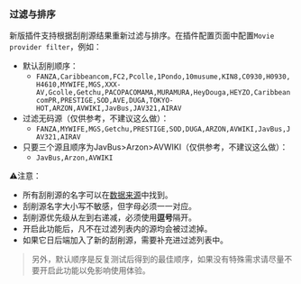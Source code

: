 ### 过滤与排序

新版插件支持根据刮削源结果重新过滤与排序。在插件配置页面中配置`Movie provider filter`，例如：

- 默认刮削顺序：
  - `FANZA,Caribbeancom,FC2,Pcolle,1Pondo,10musume,KIN8,C0930,H0930,H4610,MYWIFE,MGS,XXX-AV,Gcolle,Getchu,PACOPACOMAMA,MURAMURA,HeyDouga,HEYZO,CaribbeancomPR,PRESTIGE,SOD,AVE,DUGA,TOKYO-HOT,ARZON,AVWIKI,JavBus,JAV321,AIRAV`
- 过滤无码源（仅供参考，不建议这么做）：
  - `FANZA,MYWIFE,MGS,Getchu,PRESTIGE,SOD,DUGA,ARZON,AVWIKI,JavBus,JAV321,AIRAV`
- 只要三个源且顺序为JavBus>Arzon>AVWIKI（仅供参考，不建议这么做）：
  - `JavBus,Arzon,AVWIKI`

⚠️注意：

- 所有刮削源的名字可以在[数据来源](https://github.com/javtube/jellyfin-plugin-javtube/wiki/%E6%95%B0%E6%8D%AE%E6%9D%A5%E6%BA%90)中找到。
- 刮削源名字大小写不敏感，但字母必须一一对应。
- 刮削源优先级从左到右递减，必须使用**逗号**隔开。
- 开启此功能后，凡不在过滤列表内的源均会被过滤掉。
- 如果它日后端加入了新的刮削源，需要补充进过滤列表中。

> 另外，默认顺序是反复测试后得到的最佳顺序，如果没有特殊需求请尽量不要开启此功能以免影响使用体验。
